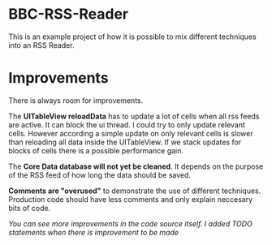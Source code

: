 BBC-RSS-Reader
==============

This is an example project of how it is possible to mix different techniques into an RSS Reader.

Improvements
==============
There is always room for improvements. 

The <b>UITableView reloadData</b> has to update a lot of cells when all rss feeds are active. It can block the ui thread.
I could try to only update relevant cells. However according a simple update on only relevant cells is slower than
reloading all data inside the UITableView. If we stack updates for blocks of cells there is a possible performance gain.

The <b>Core Data database will not yet be cleaned</b>. It depends on the purpose of the RSS feed of how long the data should be saved.

<b>Comments are "overused"</b> to demonstrate the use of different techniques. Production code should have less comments and only explain 
neccesary bits of code.

<i>You can see more improvements in the code source itself. I added TODO statements when there is improvement to be made</i>
